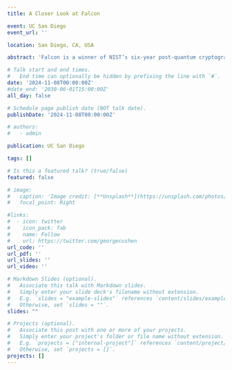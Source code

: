 ```yaml
---
title: A Closer Look at Falcon

event: UC San Diego
event_url: ''

location: San Diego, CA, USA

abstract: 'Falcon is a winner of NIST’s six-year post-quantum cryptography standardisation competition. Based on the celebrated full-domain-hash framework of Gentry, Peikert and Vaikuntanathan (GPV) (STOC’08), Falcon leverages NTRU lattices to achieve the most compact signatures among lattice-based schemes. Its security hinges on a Renyi divergence-based argument for Gaussian samplers, a core element of the scheme. However, the GPV proof, which uses statistical distance to argue closeness of distributions, fails when applied naively to Falcon. Additional implementation-driven deviations from the GPV framework further invalidate the original proof, leaving Falcon without a security proof despite its selection for standardisation. In this talk, I want to give an overview of our results which demonstrate that introducing a few minor, conservative modifications allows for the first formal proof of the scheme in the random oracle model. At the heart of our analysis lies an adaptation of the GPV framework to work with the Renyi divergence, along with an optimised method for parameter selection under this measure. Furthermore, we obtain a provable version of the GPV framework over NTRU rings. Unfortunately, our analysis shows that despite our modification of Falcon-512 and Falcon-1024 we do not achieve strong unforgeability for either scheme. For plain unforgeability we are able to show that our modifications to Falcon-512 barely satisfy the claimed 120-bit security target and for Falcon-1024 we confirm the claimed security level.'

# Talk start and end times.
#   End time can optionally be hidden by prefixing the line with `#`.
date: '2024-11-08T00:00:00Z'
#date_end: '2030-06-01T15:00:00Z'
all_day: false

# Schedule page publish date (NOT talk date).
publishDate: '2024-11-08T00:00:00Z'

# authors:
#   - admin

publication: UC San Diego

tags: []

# Is this a featured talk? (true/false)
featured: false

# image:
#   caption: 'Image credit: [**Unsplash**](https://unsplash.com/photos/bzdhc5b3Bxs)'
#   focal_point: Right

#links:
#  - icon: twitter
#    icon_pack: fab
#    name: Follow
#    url: https://twitter.com/georgecushen
url_code: ''
url_pdf: ''
url_slides: ''
url_video: ''

# Markdown Slides (optional).
#   Associate this talk with Markdown slides.
#   Simply enter your slide deck's filename without extension.
#   E.g. `slides = "example-slides"` references `content/slides/example-slides.md`.
#   Otherwise, set `slides = ""`.
slides: ""

# Projects (optional).
#   Associate this post with one or more of your projects.
#   Simply enter your project's folder or file name without extension.
#   E.g. `projects = ["internal-project"]` references `content/project/deep-learning/index.md`.
#   Otherwise, set `projects = []`.
projects: []
---
```

